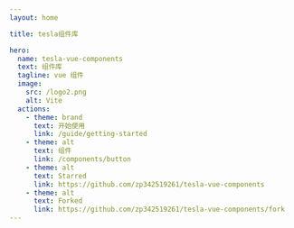 ```yaml
---
layout: home

title: tesla组件库

hero:
  name: tesla-vue-components
  text: 组件库
  tagline: vue 组件
  image:
    src: /logo2.png
    alt: Vite
  actions:
    - theme: brand
      text: 开始使用
      link: /guide/getting-started
    - theme: alt
      text: 组件
      link: /components/button
    - theme: alt
      text: Starred
      link: https://github.com/zp342519261/tesla-vue-components
    - theme: alt
      text: Forked
      link: https://github.com/zp342519261/tesla-vue-components/fork
---
```



